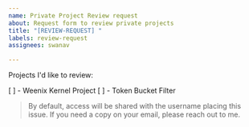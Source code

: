 ```yaml
---
name: Private Project Review request
about: Request form to review private projects
title: "[REVIEW-REQUEST] "
labels: review-request
assignees: swanav

---
```


Projects I'd like to review:

[ ] - Weenix Kernel Project
[ ] - Token Bucket Filter

> By default, access will be shared with the username placing this issue. If you need a copy on your email, please reach out to me.
